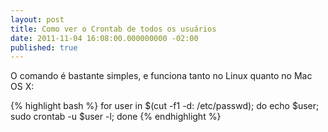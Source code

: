 ```yaml
---
layout: post
title: Como ver o Crontab de todos os usuários
date: 2011-11-04 16:08:00.000000000 -02:00
published: true
---
```

O comando é bastante simples, e funciona tanto no Linux quanto no Mac OS X:

{% highlight bash %}
for user in $(cut -f1 -d: /etc/passwd); do echo $user; sudo crontab -u $user -l; done
{% endhighlight %}
